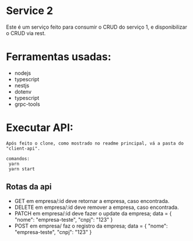 # Service 2
  Este é um serviço feito para consumir o CRUD do serviço 1, e disponibilizar o CRUD via rest.

# Ferramentas usadas:
  - nodejs
  - typescript
  - nestjs
  - dotenv
  - typescript
  - grpc-tools
  
 # Executar API: 
    Após feito o clone, como mostrado no readme principal, vá a pasta do "client-api".
    
    comandos:
     yarn
     yarn start
     
 ## Rotas da api
  - GET em empresa/:id deve retornar a empresa, caso encontrada.
  - DELETE em empresa/:id deve remover a empresa, caso encontrada.
  - PATCH em empresa/:id deve fazer o update da empresa;
    data = {
      "nome": "empresa-teste",
      "cnpj": "123"
    }
  - POST em empresa/ faz o registro da empresa;
    data = {
      "nome": "empresa-teste",
      "cnpj": "123"
    }
  
  
